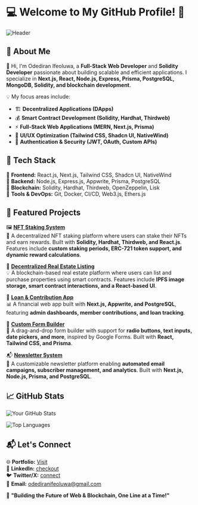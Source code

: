# 💻 Welcome to My GitHub Profile! 🚀  

![Header](https://user-images.githubusercontent.com/highfee/banner-image.png)

## 🌟 About Me  

👋 Hi, I'm Odediran Ifeoluwa, a **Full-Stack Web Developer** and **Solidity Developer** passionate about building scalable and efficient applications. I specialize in **Next.js, React, Node.js, Express, Prisma, PostgreSQL, MongoDB, Solidity, and blockchain development**.  

💡 My focus areas include:  
- 🏗️ **Decentralized Applications (DApps)**  
- 💰 **Smart Contract Development (Solidity, Hardhat, Thirdweb)**  
- ⚡ **Full-Stack Web Applications (MERN, Next.js, Prisma)**  
- 🎨 **UI/UX Optimization (Tailwind CSS, Shadcn UI, NativeWind)**  
- 🔐 **Authentication & Security (JWT, OAuth, Custom APIs)**  

## 🔨 Tech Stack  

🔹 **Frontend:** React.js, Next.js, Tailwind CSS, Shadcn UI, NativeWind  
🔹 **Backend:** Node.js, Express.js, Appwrite, Prisma, PostgreSQL  
🔹 **Blockchain:** Solidity, Hardhat, Thirdweb, OpenZeppelin, Lisk  
🔹 **Tools & DevOps:** Git, Docker, CI/CD, Web3.js, Ethers.js  

## 📌 Featured Projects  

🖼 **[NFT Staking System](https://github.com/highfee/crazzzy-contracts)**  
🔗 A decentralized NFT staking platform where users can stake their NFTs and earn rewards. Built with **Solidity, Hardhat, Thirdweb, and React.js**. Features include **custom staking periods, ERC-721 token support, and dynamic reward calculations**.  

🚀 **[Decentralized Real Estate Listing]()**  
💡 A blockchain-based real estate platform where users can list and purchase properties using smart contracts. Features include **IPFS image storage, smart contract interactions, and a React-based UI**.  

🔗 **[Loan & Contribution App](https://github.com/highfee/loan-app)**  
📊 A financial web app built with **Next.js, Appwrite, and PostgreSQL**, featuring **admin dashboards, member contributions, and loan tracking**.  

🎨 **[Custom Form Builder]()**  
📑 A drag-and-drop form builder with support for **radio buttons, text inputs, date pickers, and more**, inspired by Google Forms. Built with **React, Tailwind CSS, and Prisma**. 


📬 **[Newsletter System](https://github.com/highfee/subsync-newsletter)**  
📰 A customizable newsletter platform enabling **automated email campaigns, subscriber management, and analytics**. Built with **Next.js, Node.js, Prisma, and PostgreSQL**.  

## 📈 GitHub Stats  

![Your GitHub Stats](https://github-readme-stats.vercel.app/api?username=highfee&show_icons=true&theme=radical)  

![Top Languages](https://github-readme-stats.vercel.app/api/top-langs/?username=highfee&layout=compact&theme=radical)  

## 📬 Let's Connect  

🌐 **Portfolio:** [Visit](https://ifeoluwa-odediran.netlify.app/)  
💼 **LinkedIn:** [checkout](https://linkedin.com/in/odediran-ifeoluwa-02a842212)  
🐦 **Twitter/X:** [connect](https://x.com/web_dev_ife)  
📧 **Email:** odediranifeoluwa@gmail.com 

🚀 **"Building the Future of Web & Blockchain, One Line at a Time!"**  
